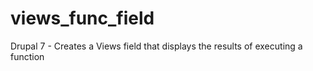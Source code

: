 # views_func_field
Drupal 7 - Creates a Views field that displays the results of executing a function 
